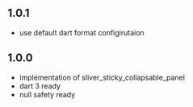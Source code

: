 ## 1.0.1

* use default dart format configirutaion

## 1.0.0

* implementation of sliver_sticky_collapsable_panel
* dart 3 ready
* null safety ready
